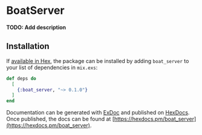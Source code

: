 # BoatServer

**TODO: Add description**

## Installation

If [available in Hex](https://hex.pm/docs/publish), the package can be installed
by adding `boat_server` to your list of dependencies in `mix.exs`:

```elixir
def deps do
  [
    {:boat_server, "~> 0.1.0"}
  ]
end
```

Documentation can be generated with [ExDoc](https://github.com/elixir-lang/ex_doc)
and published on [HexDocs](https://hexdocs.pm). Once published, the docs can
be found at [https://hexdocs.pm/boat_server](https://hexdocs.pm/boat_server).


